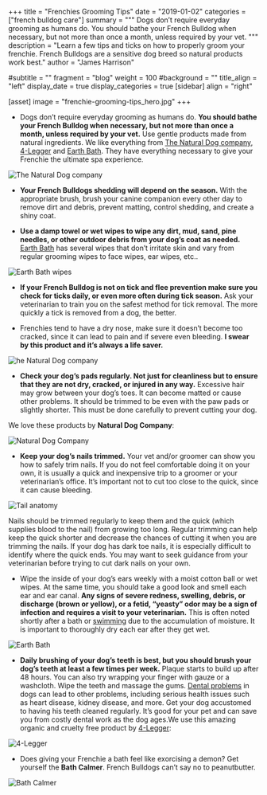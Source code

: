 +++
title = "Frenchies Grooming Tips"
date = "2019-01-02"
categories = ["french bulldog care"]
summary = """
Dogs don’t require everyday grooming as humans do. You should bathe your French Bulldog when necessary, but not more than once a month, unless required by your vet.
"""
description = "Learn a few tips and ticks on how to properly groom your frenchie. French Bulldogs are a sensitive dog breed so natural products work best."
author = "James Harrison"

#subtitle = ""
fragment = "blog"
weight = 100
#background = ""
title_align = "left"
display_date = true
display_categories = true
[sidebar]
  align = "right"

[asset]
  image = "frenchie-grooming-tips_hero.jpg"
+++

- Dogs don’t require everyday grooming as humans do. **You should bathe your French Bulldog when necessary, but not more than once a month, unless required by your vet.** Use gentle products made from natural ingredients. We like everything from [The Natural Dog company](https://naturaldogcompany.com/), [4-Legger](https://www.4-legger.com/) and [Earth Bath](https://earthbath.com/). They have everything necessary to give your Frenchie the ultimate spa experience.

![The Natural Dog company](https://d33wubrfki0l68.cloudfront.net/668119c66df9c78cb9608a738e86ce64540d8171/92ac5/img/blog/frenchie-grooming-tips_1.jpg)

- **Your French Bulldogs shedding will depend on the season.** With the appropriate brush, brush your canine companion every other day to remove dirt and debris, prevent matting, control shedding, and create a shiny coat.

- **Use a damp towel or wet wipes to wipe any dirt, mud, sand, pine needles, or other outdoor debris from your dog’s coat as needed.** [Earth Bath](https://earthbath.com/product-category/wipes/) has several wipes that don’t irritate skin and vary from regular grooming wipes to face wipes, ear wipes, etc..

![Earth Bath wipes](https://d33wubrfki0l68.cloudfront.net/ff41c1b55493901aa9d6e34cdb7ea857195ebe91/452dd/img/blog/frenchie-grooming-tips_2.jpg)

- **If your French Bulldog is not on tick and flee prevention make sure you check for ticks daily, or even more often during tick season.** Ask your veterinarian to train you on the safest method for tick removal. The more quickly a tick is removed from a dog, the better.

- Frenchies tend to have a dry nose, make sure it doesn’t become too cracked, since it can lead to pain and if severe even bleeding. **I swear by this product and it’s always a life saver.**

![he Natural Dog company](https://d33wubrfki0l68.cloudfront.net/d4f0108a0c58dd4f97171b0176a5c731c02641c3/c8444/img/blog/frenchie-grooming-tips_3.jpg)

- **Check your dog’s pads regularly. Not just for cleanliness but to ensure that they are not dry, cracked, or injured in any way.** Excessive hair may grow between your dog’s toes. It can become matted or cause other problems. It should be trimmed to be even with the paw pads or slightly shorter. This must be done carefully to prevent cutting your dog.

We love these products by **Natural Dog Company**:

![Natural Dog Company](https://d33wubrfki0l68.cloudfront.net/f972483089a7714c9a26104ff7e521ecd8df2e14/16ff6/img/blog/frenchie-grooming-tips_4.jpg)

- **Keep your dog’s nails trimmed.** Your vet and/or groomer can show you how to safely trim nails. If you do not feel comfortable doing it on your own, it is usually a quick and inexpensive trip to a groomer or your veterinarian’s office. It’s important not to cut too close to the quick, since it can cause bleeding.

![Tail anatomy](https://d33wubrfki0l68.cloudfront.net/b5fc028d1f8f9a9fcddab89cce037fa354422688/0c4ad/img/blog/frenchie-grooming-tips_5.jpg)

Nails should be trimmed regularly to keep them and the quick (which supplies blood to the nail) from growing too long. Regular trimming can help keep the quick shorter and decrease the chances of cutting it when you are trimming the nails. If your dog has dark toe nails, it is especially difficult to identify where the quick ends. You may want to seek guidance from your veterinarian before trying to cut dark nails on your own.

- Wipe the inside of your dog’s ears weekly with a moist cotton ball or wet wipes. At the same time, you should take a good look and smell each ear and ear canal. **Any signs of severe redness, swelling, debris, or discharge (brown or yellow), or a fetid, “yeasty” odor may be a sign of infection and requires a visit to your veterinarian.** This is often noted shortly after a bath or [swimming](https://www.akc.org/expert-advice/training/basic-training/teaching-a-dog-to-swim-canine-swimming-lesson-101/) due to the accumulation of moisture. It is important to thoroughly dry each ear after they get wet.

![Earth Bath](https://d33wubrfki0l68.cloudfront.net/f21e38ebcc9d4ae310d1ed75ad1776e80bba9d09/3789d/img/blog/frenchie-grooming-tips_6.jpg)

- **Daily brushing of your dog’s teeth is best, but you should brush your dog’s teeth at least a few times per week.** Plaque starts to build up after 48 hours. You can also try wrapping your finger with gauze or a washcloth. Wipe the teeth and massage the gums. [Dental problems](https://www.akc.org/expert-advice/health/dog-myths-debunked-dog-dental-care/) in dogs can lead to other problems, including serious health issues such as heart disease, kidney disease, and more. Get your dog accustomed to having his teeth cleaned regularly. It’s good for your pet and can save you from costly dental work as the dog ages.We use this amazing organic and cruelty free product by [4-Legger](https://www.4-legger.com/collections/dental-care/products/mint-fresh-all-natural-dental-powder):

![4-Legger](https://d33wubrfki0l68.cloudfront.net/2be9068d1bd38b9d28b0c0897850dc4d0c965554/60315/img/blog/frenchie-grooming-tips_7.jpg)

- Does giving your Frenchie a bath feel like exorcising a demon? Get yourself the **Bath Calmer**. French Bulldogs can’t say no to peanutbutter.

![Bath Calmer](https://d33wubrfki0l68.cloudfront.net/a253622c090778da3031c2160b168158a92b71e3/ac60a/img/blog/frenchie-grooming-tips_8.jpg)